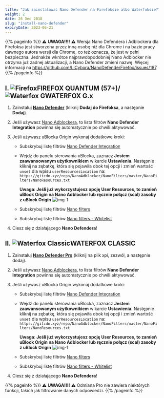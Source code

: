 ```yaml
---
title: "Jak zainstalować Nano Defender na Firefoksie albo Waterfoksie?"
weight: 2
date: 26 Dec 2018
slug: "install-nano-defender"
expiryDate: 2023-06-21
---
```


{{% pageinfo %}}
⚠️ **UWAGA!!!!** ⚠️ Wersja Nano Defendera i Adblockera dla Firefoksa jest stworzona przez inną osobę niż dla Chrome i na bazie pracy dawnego autora wersji dla Chrome, co też oznacza, że jest w pełni bezpieczna. Jednakże wkrótce najprawdopodobniej Nano Adblocker nie otrzyma już żadnej aktualizacji, a Nano Defender zmieni nazwę. Więcej informacji na https://github.com/LiCybora/NanoDefenderFirefox/issues/187.
{{% /pageinfo %}}

## **I. ![Firefox][Firefox]FIREFOX QUANTUM (57+)/![Waterfox G][Waterfox G]WATERFOX G.x**

1. Zainstaluj [**Nano Defender**](https://addons.mozilla.org/pl/firefox/addon/nano-defender-firefox/ "https://addons.mozilla.org/pl/firefox/addon/nano-defender-firefox/") (kliknij **Dodaj do Firefoksa**, a następnie **Dodaj**).

2. Jeśli używasz [Nano Adblockera](https://addons.mozilla.org/pl/firefox/addon/nano-adblocker-firefox/ "https://addons.mozilla.org/pl/firefox/addon/nano-adblocker-firefox/"), to lista filtrów **Nano Defender Integration** powinna się automatycznie po chwili aktywować.

3. Jeśli używasz uBlocka Origin wykonaj dodatkowe kroki:

   - Subskrybuj listę filtrów [Nano Defender Integration](ubo://subscribe?location=https%3A%2F%2Fgitcdn.xyz%2Frepo%2FNanoAdblocker%2FNanoFilters%2Fmaster%2FNanoMirror%2FNanoDefender.txt&title=Nano%20Defender%20Integration)
   - Wejdź do panelu sterowania uBlocka, zaznacz **Jestem zaawansowanym użytkownikiem** w karcie **Ustawienia**. Następnie kliknij na zębatkę, która się pojawiła obok tej opcji i zmień wartość `unset` dla wpisu `userResourcesLocation` na: `https://gitcdn.xyz/repo/NanoAdblocker/NanoFilters/master/NanoFilters/NanoResources.txt`

      **Uwaga: Jeśli już wykorzystujesz opcję User Resources, to zamień uBlock Origin na Nano Adblocker lub ręcznie połącz (scal) zasoby z uBlock Origin**
![img-1](https://i.imgur.com/4fOOUO8.png)

   - Subskrybuj listę filtrów [Nano filters](ubo://subscribe?location=https%3A%2F%2Fgitcdn.xyz%2Frepo%2FNanoAdblocker%2FNanoFilters%2Fmaster%2FNanoFilters%2FNanoBase.txt&title=Nano%20filters)

   - Subskrybuj listę filtrów [Nano filters - Whitelist](ubo://subscribe?location=https%3A%2F%2Fgitcdn.xyz%2Frepo%2FNanoAdblocker%2FNanoFilters%2Fmaster%2FNanoFilters%2FNanoWhitelist.txt&title=Nano%20filters%20-%20Whitelist)

4. Ciesz się z działającego **Nano Defendera**!


## **II. ![Waterfox Classic][Waterfox Classic]WATERFOX CLASSIC**


1. Zainstaluj [**Nano Defender Pro**](https://github.com/LiCybora/NanoDefenderFirefox/releases/latest/ "https://github.com/LiCybora/NanoDefenderFirefox/releases/latest/") (kliknij na plik xpi, zezwól, a następnie dodaj).

2. Jeśli używasz [Nano Adblockera](https://addons.mozilla.org/pl/firefox/addon/nano-adblocker-firefox/ "https://addons.mozilla.org/pl/firefox/addon/nano-adblocker-firefox/"), to lista filtrów **Nano Defender Integration** powinna się automatycznie po chwili aktywować.

3. Jeśli używasz uBlocka Origin wykonaj dodatkowe kroki:

   - Subskrybuj listę filtrów [Nano Defender Integration](ubo://subscribe?location=https%3A%2F%2Fgitcdn.xyz%2Frepo%2FNanoAdblocker%2FNanoFilters%2Fmaster%2FNanoMirror%2FNanoDefender.txt&title=Nano%20Defender%20Integration)
   - Wejdź do panelu sterowania uBlocka, zaznacz **Jestem zaawansowanym użytkownikiem** w karcie **Ustawienia**. Następnie kliknij na zębatkę, która się pojawiła obok tej opcji i zmień wartość `unset` dla wpisu `userResourcesLocation` na: `https://gitcdn.xyz/repo/NanoAdblocker/NanoFilters/master/NanoFilters/NanoResources.txt`

      **Uwaga: Jeśli już wykorzystujesz opcję User Resources, to zamień uBlock Origin na Nano Adblocker lub ręcznie połącz (scal) zasoby z uBlock Origin**
![img-1](https://i.imgur.com/4fOOUO8.png)

   - Subskrybuj listę filtrów [Nano filters](ubo://subscribe?location=https%3A%2F%2Fgitcdn.xyz%2Frepo%2FNanoAdblocker%2FNanoFilters%2Fmaster%2FNanoFilters%2FNanoBase.txt&title=Nano%20filters)

   - Subskrybuj listę filtrów [Nano filters - Whitelist](ubo://subscribe?location=https%3A%2F%2Fgitcdn.xyz%2Frepo%2FNanoAdblocker%2FNanoFilters%2Fmaster%2FNanoFilters%2FNanoWhitelist.txt&title=Nano%20filters%20-%20Whitelist)

4. Ciesz się z działającego **Nano Defendera**!

{{% pageinfo %}}
⚠️ **UWAGA!!!!** ⚠️ Odmiana Pro nie zawiera niektórych funkcji, takich jak filtrowanie danych odpowiedzi.
{{% /pageinfo %}}



<!-- ## **III. ![Opera][Opera]<sub><sup>(CHR)</sup></sub>OPERA**
<hr><blockquote><details><summary>Wersja wideo</summary><br>
{{< youtube R5iB1-6B1A0 >}}
</details></blockquote><hr>

1. Zainstaluj [**Download Chrome Extension**](https://addons.opera.com/pl/extensions/details/download-chrome-extension-9/?display=en "https://addons.opera.com/pl/extensions/details/download-chrome-extension-9/?display=en").

2. Wejdź na [**chrome.google.com/webstore**/detail/nano-defender/ggolfgbegefeeoocgjbmkembbncoadlb](https://chrome.google.com/webstore/detail/nano-defender/ggolfgbegefeeoocgjbmkembbncoadlb "https://chrome.google.com/webstore/detail/nano-defender/ggolfgbegefeeoocgjbmkembbncoadlb") i kliknij `Dodaj do Opera`.

3. Wejdź na `opera://extensions`, a następnie kliknij **Zainstaluj** przy **Nano Defender** i  potwierdź ponownie naciskając **Zainstaluj**.

4. Jeśli używasz [Nano Adblockera](https://chrome.google.com/webstore/detail/nano-adblocker/gabbbocakeomblphkmmnoamkioajlkfo "https://chrome.google.com/webstore/detail/nano-adblocker/gabbbocakeomblphkmmnoamkioajlkfo"), to lista **Nano Defender Integration** powinna się automatycznie po chwili aktywować - opcjonalnie sprawdź i aktywuj.

5. Jeśli używasz uBlocka Origin wykonaj dodatkowe kroki:

   - Subskrybuj listę filtrów [Adblock Warning Removal List](ubo://subscribe?location=https%3A%2F%2Feasylist-downloads.adblockplus.org%2Fantiadblockfilters.txt&title=Adblock%20Warning%20Removal%20List)

   - Subskrybuj listę filtrów [Nano Defender Integration](ubo://subscribe?location=https%3A%2F%2Fgitcdn.xyz%2Frepo%2FNanoAdblocker%2FNanoFilters%2Fmaster%2FNanoMirror%2FNanoDefender.txt&title=Nano%20Defender%20Integration)
   - Wejdź do panelu sterowania uBlocka, zaznacz **Jestem zaawansowanym użytkownikiem** w karcie **Ustawienia**. Następnie kliknij na zębatkę, która się pojawiła obok tej opcji i zmień wartość `unset` dla wpisu `userResourcesLocation` na: `https://gitcdn.xyz/repo/NanoAdblocker/NanoFilters/master/NanoFilters/NanoResources.txt`

      **Uwaga: Jeśli już wykorzystujesz opcję User Resources, to zamień uBlock Origin na Nano Adblocker lub ręcznie połącz (scal) zasoby z uBlock Origin**
![img-1](https://i.imgur.com/4fOOUO8.png)

   - Subskrybuj listę filtrów [Nano filters](ubo://subscribe?location=https%3A%2F%2Fgitcdn.xyz%2Frepo%2FNanoAdblocker%2FNanoFilters%2Fmaster%2FNanoFilters%2FNanoBase.txt&title=Nano%20filters)

   - Subskrybuj listę filtrów [Nano filters - Whitelist](ubo://subscribe?location=https%3A%2F%2Fgitcdn.xyz%2Frepo%2FNanoAdblocker%2FNanoFilters%2Fmaster%2FNanoFilters%2FNanoWhitelist.txt&title=Nano%20filters%20-%20Whitelist)

6. Ciesz się z działającego **Nano Defendera**!

<hr><blockquote><details><summary>Alternatywna metoda z użyciem <code>Extension Source Viewer</code>:</summary><br>

1. Zainstaluj [**Extension Source Viewer**](https://addons.opera.com/pl/extensions/details/extension-source-viewer/?display=en "https://addons.opera.com/pl/extensions/details/extension-source-viewer/?display=en").

2. Wejdź na [**chrome.google.com/webstore**/detail/nano-defender/ggolfgbegefeeoocgjbmkembbncoadlb](https://chrome.google.com/webstore/detail/nano-defender/ggolfgbegefeeoocgjbmkembbncoadlb "https://chrome.google.com/webstore/detail/nano-defender/ggolfgbegefeeoocgjbmkembbncoadlb") i kliknij na pasku adresu na ikonkę **CRX**, a następnie kliknij na `install`.

3. Wejdź na `opera://extensions`, a następnie kliknij **Zainstaluj** przy **Nano Defender**, potwierdź jeszcze raz naciskając **Zainstaluj**.

4. Jeśli używasz [Nano Adblockera](https://chrome.google.com/webstore/detail/nano-adblocker/gabbbocakeomblphkmmnoamkioajlkfo "https://chrome.google.com/webstore/detail/nano-adblocker/gabbbocakeomblphkmmnoamkioajlkfo"), to lista **Nano Defender Integration** powinna się automatycznie po chwili aktywować - opcjonalnie sprawdź i aktywuj.

5. Jeśli używasz uBlocka Origin wykonaj dodatkowe kroki:

   - Subskrybuj listę filtrów [Adblock Warning Removal List](ubo://subscribe?location=https%3A%2F%2Feasylist-downloads.adblockplus.org%2Fantiadblockfilters.txt&title=Adblock%20Warning%20Removal%20List)

   - Subskrybuj listę filtrów [Nano Defender Integration](ubo://subscribe?location=https%3A%2F%2Fgitcdn.xyz%2Frepo%2FNanoAdblocker%2FNanoFilters%2Fmaster%2FNanoMirror%2FNanoDefender.txt&title=Nano%20Defender%20Integration)
   - Wejdź do panelu sterowania uBlocka, zaznacz **Jestem zaawansowanym użytkownikiem** w karcie **Ustawienia**. Następnie kliknij na zębatkę, która się pojawiła obok tej opcji i zmień wartość `unset` dla wpisu `userResourcesLocation` na: `https://gitcdn.xyz/repo/NanoAdblocker/NanoFilters/master/NanoFilters/NanoResources.txt`

      **Uwaga: Jeśli już wykorzystujesz opcję User Resources, to zamień uBlock Origin na Nano Adblocker lub ręcznie połącz (scal) zasoby z uBlock Origin**
![img-1](https://i.imgur.com/4fOOUO8.png)

   - Subskrybuj listę filtrów [Nano filters](ubo://subscribe?location=https%3A%2F%2Fgitcdn.xyz%2Frepo%2FNanoAdblocker%2FNanoFilters%2Fmaster%2FNanoFilters%2FNanoBase.txt&title=Nano%20filters)

   - Subskrybuj listę filtrów [Nano filters - Whitelist](ubo://subscribe?location=https%3A%2F%2Fgitcdn.xyz%2Frepo%2FNanoAdblocker%2FNanoFilters%2Fmaster%2FNanoFilters%2FNanoWhitelist.txt&title=Nano%20filters%20-%20Whitelist)

6. Ciesz się z działającego **Nano Defendera**!

</details></blockquote><hr>

{{% pageinfo %}}
⚠️ **UWAGA!!!!** ⚠️ Nie gwarantuję, że Nano Defender będzie w pełni działał na Operze, gdyż nie obsługuje ona pewnych API, które Chrome obsługuje, więc może się zdarzyć, że coś nie będzie działać i niestety ze strony autora rozszerzenia nie ma wsparcia dla użytkowników Opery.
{{% /pageinfo %}}

## **IV. ![Chrome][Chrome]GOOGLE CHROME/![Chromium][Chromium]CHROMIUM/![Vivaldi][Vivaldi]VIVALDI**
1. Zainstaluj [**Nano Defender**](https://chrome.google.com/webstore/detail/nano-defender/ggolfgbegefeeoocgjbmkembbncoadlb "https://chrome.google.com/webstore/detail/nano-defender/ggolfgbegefeeoocgjbmkembbncoadlb")
2. Jeśli używasz [Nano Adblockera](https://chrome.google.com/webstore/detail/nano-adblocker/gabbbocakeomblphkmmnoamkioajlkfo "https://chrome.google.com/webstore/detail/nano-adblocker/gabbbocakeomblphkmmnoamkioajlkfo"), lista **Nano Defender Integration** powinna się automatycznie po chwili aktywować - opcjonalnie sprawdź i aktywuj.
3. Jeśli używasz uBlocka Origin wykonaj dodatkowe kroki:

   - Subskrybuj listę filtrów [Adblock Warning Removal List](ubo://subscribe?location=https%3A%2F%2Feasylist-downloads.adblockplus.org%2Fantiadblockfilters.txt&title=Adblock%20Warning%20Removal%20List)

   - Subskrybuj listę filtrów [Nano Defender Integration](ubo://subscribe?location=https%3A%2F%2Fgitcdn.xyz%2Frepo%2FNanoAdblocker%2FNanoFilters%2Fmaster%2FNanoMirror%2FNanoDefender.txt&title=Nano%20Defender%20Integration)
   - Wejdź do panelu sterowania uBlocka, zaznacz **Jestem zaawansowanym użytkownikiem** w karcie **Ustawienia**. Następnie kliknij na zębatkę, która się pojawiła obok tej opcji i zmień wartość `unset` dla wpisu `userResourcesLocation` na: `https://gitcdn.xyz/repo/NanoAdblocker/NanoFilters/master/NanoFilters/NanoResources.txt`

      **Uwaga: Jeśli już wykorzystujesz opcję User Resources, to zamień uBlock Origin na Nano Adblocker lub ręcznie połącz (scal) zasoby z uBlock Origin**
![img-1](https://i.imgur.com/4fOOUO8.png)

   - Subskrybuj listę filtrów [Nano filters](ubo://subscribe?location=https%3A%2F%2Fgitcdn.xyz%2Frepo%2FNanoAdblocker%2FNanoFilters%2Fmaster%2FNanoFilters%2FNanoBase.txt&title=Nano%20filters)

   - Subskrybuj listę filtrów [Nano filters - Whitelist](ubo://subscribe?location=https%3A%2F%2Fgitcdn.xyz%2Frepo%2FNanoAdblocker%2FNanoFilters%2Fmaster%2FNanoFilters%2FNanoWhitelist.txt&title=Nano%20filters%20-%20Whitelist)

4. Ciesz się z działającego **Nano Defendera**! -->

[Firefox]: https://cdnjs.cloudflare.com/ajax/libs/browser-logos/46.1.0/firefox/firefox_24x24.png "Mozilla Firefox"
[Waterfox Classic]: https://raw.githubusercontent.com/WaterfoxCo/Waterfox-Classic/classic/browser/branding/unofficial/default24.png "Waterfox Classic"
[Waterfox G]: https://raw.githubusercontent.com/WaterfoxCo/Waterfox/current/waterfox/browser/branding/default24.png "Waterfox"
[Chrome]: https://cdnjs.cloudflare.com/ajax/libs/browser-logos/46.1.0/chrome/chrome_24x24.png "Google Chrome"
[Chromium]: https://cdnjs.cloudflare.com/ajax/libs/browser-logos/46.1.0/chromium/chromium_24x24.png "Chromium"
[Vivaldi]: https://cdnjs.cloudflare.com/ajax/libs/browser-logos/46.1.0/vivaldi/vivaldi_24x24.png "Vivaldi"
[Opera]: https://cdnjs.cloudflare.com/ajax/libs/browser-logos/46.1.0/opera/opera_24x24.png "Opera"
